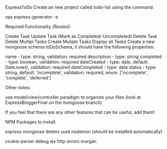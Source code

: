 ExpressToDo
Create an new project called todo-list using the command:

npx express-generator -e

Required Functionality (Routes):

Create Task
Update Task (Mark as Completed/ Uncompleted)
Delete Task
Delete Multipl Tasks
Create Muliple Tasks
Display all Tasks
Create a new mongoose schema toDoSchema, it should have the following properties:

name - type: string, validation: required description - type: string completed - type: boolean, validation: required dateCreated - type: date, default: Date.now(), validation: required dateCompleted - type: date status - type: string, default: 'incomplete', validation: required, enum: ['incomplete', 'complete', 'deferred']

Other notes:

use model/view/controller paradigm to organize your files (look at ExpressBloggerFinal on the mongoose branch)

If you feel that there are any other features that can be useful, add them!

NPM Packages to install:

express
mongoose
dotenv
uuid
nodemon
(should be installed automatically)

cookie-parser
debug
ejs
http-errors
morgan
